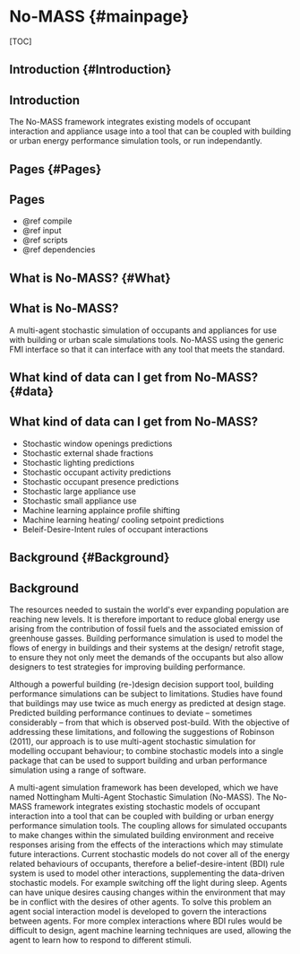 # No-MASS                       {#mainpage}

[TOC]

## Introduction {#Introduction}
## Introduction

The No-MASS framework integrates existing models of occupant interaction and appliance usage into a tool that can be coupled with building or urban energy performance simulation tools, or run independantly.

## Pages {#Pages}
## Pages

* @ref compile
* @ref input
* @ref scripts
* @ref dependencies

## What is No-MASS? {#What}
## What is No-MASS?

A multi-agent stochastic simulation of occupants and appliances for use with building or urban scale simulations tools.
No-MASS using the generic FMI interface so that it can interface with any tool that meets the standard.

## What kind of data can I get from No-MASS? {#data}
## What kind of data can I get from No-MASS?

* Stochastic window openings predictions
* Stochastic external shade fractions
* Stochastic lighting predictions
* Stochastic occupant activity predictions
* Stochastic occupant presence predictions
* Stochastic large appliance use
* Stochastic small appliance use
* Machine learning applaince profile shifting
* Machine learning heating/ cooling setpoint predictions
* Beleif-Desire-Intent rules of occupant interactions

## Background {#Background}
## Background

The resources needed to sustain the world's ever expanding population are reaching new levels. It is therefore important to reduce global energy use arising from the contribution of fossil fuels and the associated emission of greenhouse gasses.
Building performance simulation is used to model the flows of energy in buildings and their systems at the design/ retrofit stage, to ensure they not only meet the demands of the occupants but also allow designers to test strategies for improving building performance.

Although a powerful building (re-)design decision support tool, building performance simulations can be subject to limitations. Studies have found that buildings may use twice as much energy as predicted at design stage.
Predicted building performance continues to deviate – sometimes considerably – from that which is observed post-build.
With the objective of addressing these limitations, and following the suggestions of Robinson (2011), our approach is to use multi-agent stochastic simulation for modelling occupant behaviour; to combine stochastic models into a single package that can be used to support building and urban performance simulation using a range of software.

A multi-agent simulation framework has been developed, which we have named Nottingham Multi-Agent Stochastic Simulation (No-MASS).
The No-MASS framework integrates existing stochastic models of occupant interaction into a tool that can be coupled with building or urban energy performance simulation tools.
The coupling allows for simulated occupants to make changes within the simulated building environment and receive responses arising from the effects of the interactions which may stimulate future interactions.
Current stochastic models do not cover all of the energy related behaviours of occupants, therefore a belief-desire-intent (BDI) rule system is used to model other interactions, supplementing the data-driven stochastic models.
For example switching off the light during sleep.
Agents can have unique desires causing changes within the environment that may be in conflict with the desires of other agents.
To solve this problem an agent social interaction model is developed to govern the interactions between agents.
For more complex interactions where BDI rules would be difficult to design, agent machine learning techniques are used, allowing the agent to learn how to respond to different stimuli.
